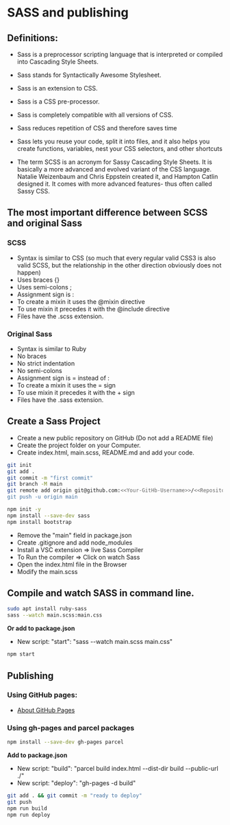 # SASS and publishing

## Definitions:

- Sass is a preprocessor scripting language that is interpreted or compiled into Cascading Style Sheets.
- Sass stands for Syntactically Awesome Stylesheet.
- Sass is an extension to CSS.
- Sass is a CSS pre-processor.
- Sass is completely compatible with all versions of CSS.
- Sass reduces repetition of CSS and therefore saves time
- Sass lets you reuse your code, split it into files, and it also helps you create functions, variables, nest your CSS selectors, and other shortcuts

- The term SCSS is an acronym for Sassy Cascading Style Sheets. It is basically a more advanced and evolved variant of the CSS language. Natalie Weizenbaum and Chris Eppstein created it, and Hampton Catlin designed it. It comes with more advanced features- thus often called Sassy CSS.

## The most important difference between SCSS and original Sass

### SCSS

* Syntax is similar to CSS (so much that every regular valid CSS3 is also valid SCSS, but the relationship in the other direction obviously does not happen)
* Uses braces {}
* Uses semi-colons ; 
* Assignment sign is :
* To create a mixin it uses the @mixin directive
* To use mixin it precedes it with the @include directive
* Files have the .scss extension.

### Original Sass

* Syntax is similar to Ruby
* No braces
* No strict indentation
* No semi-colons
* Assignment sign is = instead of :
* To create a mixin it uses the = sign
* To use mixin it precedes it with the + sign
* Files have the .sass extension.

## Create a Sass Project

- Create a new public repository on GitHub (Do not add a README file)
- Create the project folder on your Computer.
- Create index.html, main.scss, README.md and add your code.

```bash
git init
git add .
git commit -m "first commit"
git branch -M main
git remote add origin git@github.com:<<Your-GitHb-Username>>/<<Repository-Name>>.git
git push -u origin main
```

```bash
npm init -y
npm install --save-dev sass
npm install bootstrap
```
- Remove the "main" field in package.json
- Create .gitignore and add node_modules
- Install a VSC extension => live Sass Compiler
- To Run the compiler => Click on watch Sass
- Open the index.html file in the Browser 
- Modify the main.scss

## Compile and watch SASS in command line.
```bash
sudo apt install ruby-sass
sass --watch main.scss:main.css
```
**Or add to package.json**
- New script: "start": "sass --watch main.scss main.css"
```bash
npm start
```

## Publishing
### Using GitHub pages:
- [About GitHub Pages](https://docs.github.com/en/enterprise-server@3.6/pages/getting-started-with-github-pages/about-github-pages)

### Using gh-pages and parcel packages
```bash
npm install --save-dev gh-pages parcel
```
**Add to package.json**
- New script: "build": "parcel build index.html --dist-dir build --public-url ./"
- New script: "deploy": "gh-pages -d build"

```bash
git add . && git commit -m "ready to deploy"
git push
npm run build
npm run deploy
```
